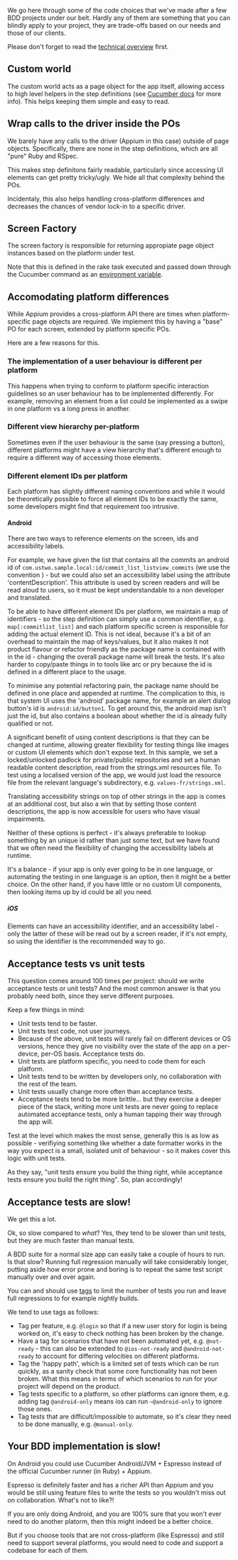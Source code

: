 We go here through some of the code choices that we've made after a few BDD projects under our belt. Hardly any of them are something that you can blindly apply to your project, they are trade-offs based on our needs and those of our clients.

Please don't forget to read the [technical overview](overview.md) first.

## Custom world

The custom world acts as a page object for the app itself, allowing access to high level helpers in the step definitions (see [Cucumber docs](https://github.com/cucumber/cucumber/wiki/A-Whole-New-World) for more info). This helps keeping them simple and easy to read.

## Wrap calls to the driver inside the POs

We barely have any calls to the driver (Appium in this case) outside of page objects. Specifically, there are none in the step definitions, which are all "pure" Ruby and RSpec.

This makes step definitons fairly readable, particularly since accessing UI elements can get pretty tricky/ugly. We hide all that complexity behind the POs.

Incidentaly, this also helps handling cross-platform differences and decreases the chances of vendor lock-in to a specific driver.

## Screen Factory

The screen factory is responsible for returning appropiate page object instances based on the platform under test. 

Note that this is defined in the rake task executed and passed down through the Cucumber command as an [environment variable](https://github.com/cucumber/cucumber/wiki/Environment-Variables).

## Accomodating platform differences

While Appium provides a cross-platform API there are times when platform-specific page objects are required. We implement this by having a "base" PO for each screen, extended by platform specific POs. 

Here are a few reasons for this.

### The implementation of a user behaviour is different per platform

This happens when trying to conform to platform specific interaction guidelines so an user behaviour has to be implemented differently. For example, removing an element from a list could be implemented as a swipe in one platform vs a long press in another.

### Different view hierarchy per-platform

Sometimes even if the user behaviour is the same (say pressing a button), different platforms might have a view hierarchy that's different enough to require a different way of accessing those elements.

### Different element IDs per platform

Each platform has slightly different naming conventions and while it would be theoretically possible to force all element IDs to be exactly the same, some developers might find that requirement too intrusive.

#### Android

There are two ways to reference elements on the screen, ids and accessibility labels.

For example, we have given the list that contains all the commits an android id of ```com.ustwo.sample.local:id/commit_list_listview_commits``` (we use the convention <screen name>_<type>_<purpose>) - but we could also set an accessibility label using the attribute 'contentDescription'. This attribute is used by screen readers and will be read aloud to users, so it must be kept understandable to a non developer and translated. 

To be able to have different element IDs per platform, we maintain a map of identifiers - so the step definition can simply use a common identifier, e.g. ```map[:commitlist_list]``` and each platform specific screen is responsible for adding the actual element ID. This is not ideal, because it's a bit of an overhead to maintain the map of keys/values, but it also makes it not product flavour or refactor friendly as the package name is contained with in the id - changing the overall package name will break the tests. It's also harder to copy/paste things in to tools like arc or pry because the id is defined in a different place to the usage.

To minimise any potential refactoring pain, the package name should be defined in one place and appended at runtime. The complication to this, is that system UI uses the 'android' package name, for example an alert dialog button's id is ```android:id/button1```. To get around this, the android map isn't just the id, but also contains a boolean about whether the id is already fully qualified or not.

A significant benefit of using content descriptions is that they can be changed at runtime, allowing greater flexibility for testing things like images or custom UI elements which don't expose text. In this sample, we set a locked/unlocked padlock for private/public repositories and set a human readable content description, read from the strings.xml resources file. To test using a localised version of the app, we would just load the resource file from the relevant language's subdirectory, e.g. ```values-fr/strings.xml```.

Translating accessibility strings on top of other strings in the app is comes at an additional cost, but also a win that by setting those content descriptions, the app is now accessible for users who have visual impairments. 

Neither of these options is perfect - it's always preferable to lookup something by an unique id rather than just some text, but we have found that we often need the flexibility of changing the accessibility labels at runtime. 

It's a balance - if your app is only ever going to be in one language, or automating the testing in one language is an option, then it might be a better choice. On the other hand, if you have little or no custom UI components, then looking items up by id could be all you need.

##### iOS

Elements can have an accessibility identifier, and an accessibility label - only the latter of these will be read out by a screen reader, if it's not empty, so using the identifier is the recommended way to go.

## Acceptance tests vs unit tests

This question comes around 100 times per project: should we write acceptance tests or unit tests? And the most common answer is that you probably need both, since they serve different purposes.

Keep a few things in mind:

* Unit tests tend to be faster.
* Unit tests test code, not user journeys.
* Because of the above, unit tests will rarely fail on different devices or OS versions, hence they give no visibility over the state of the app on a per-device, per-OS basis. Acceptance tests do.
* Unit tests are platform specific, you need to code them for each platform.
* Unit tests tend to be written by developers only, no collaboration with the rest of the team.
* Unit tests usually change more often than acceptance tests.
* Acceptance tests tend to be more brittle... but they exercise a deeper piece of the stack, writing more unit tests are never going to replace automated acceptance tests, only a human tapping their way through the app will.

Test at the level which makes the most sense, generally this is as low as possible - verifiying something like whether a date formatter works in the way you expect is a small, isolated unit of behaviour - so it makes cover this logic with unit tests.

As they say, "unit tests ensure you build the thing right, while acceptance tests ensure you build the right thing". So, plan accordingly!

## Acceptance tests are slow!

We get this a lot. 

Ok, so slow compared to *what*? Yes, they tend to be slower than unit tests, but they are much faster than manual tests.

A BDD suite for a normal size app can easily take a couple of hours to run. Is that slow? Running full regression manually will take considerably longer, putting aside how error prone and boring is to repeat the same test script manually over and over again.

You can and should use [tags](https://github.com/cucumber/cucumber/wiki/Tags) to limit the number of tests you run and leave full regressions to for example nightly builds. 

We tend to use tags as follows: 

* Tag per feature, e.g. ```@login``` so that if a new user story for login is being worked on, it's easy to check nothing has been broken by the change.
* Have a tag for scenarios that have not been automated yet, e.g. ```@not-ready``` - this can also be extended to ```@ios-not-ready``` and ```@android-not-ready``` to account for differing velocities on different platforms.
* Tag the 'happy path', which is a limited set of tests which can be run quickly, as a sanity check that some core functionality has not been broken. What this means in terms of which scenarios to run for your project will depend on the product.
* Tag tests specific to a platform, so other platforms can ignore them, e.g. adding tag ```@android-only``` means ios can run ```~@android-only``` to ignore those ones.
* Tag tests that are difficult/impossible to automate, so it's clear they need to be done manually, e.g. ```@manual-only```.

## Your BDD implementation is slow!

On Android you could use Cucumber Android/JVM + Espresso instead of the official Cucumber runner (in Ruby) + Appium.

Espresso is definitely faster and has a richer API than Appium and you would be still using feature files to write the tests so you wouldn't miss out on collaboration. What's not to like?!

If you are only doing Android, and you are 100% sure that you won't ever need to do another platorm, then this might indeed be a better choice.

But if you choose tools that are not cross-platform (like Espresso) and still need to support several platforms, you would need to code and support a codebase for each of them.
